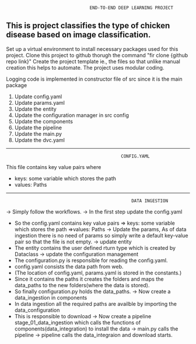                                     END-TO-END DEEP LEARNING PROJECT    
This is project classifies the type of chicken disease based on image classification.
---------------------------------------------------------------------------------------------------------------------
Set up a virtual environment to install necessary packages used for this project.
Clone this project to github thorugh the command "fir clone {github repo link}"
Create the project template ie., the files so that unlike manual creation this helps to automate.
The project uses modular coding.

Logging code is implemented in constructor file of src since it is the main package

1. Update config.yaml
2. Update params.yaml
3. Update the entity
4. Update the configuration manager in src config
5. Update the components
6. Update the pipeline
7. Update the main.py
8. Update the dvc.yaml

---------------------------------------------------------------------------------------------------------------------
                                                CONFIG.YAML
This file contains key value pairs where 
* keys: some variable which stores the path
* values: Paths
---------------------------------------------------------------------------------------------------------------------
                                                    DATA INGESTION
 
-> Simply follow the workflows.
-> In the first step update the config.yaml
   * So the config.yaml contains key value pairs
        => keys: some variable which stores the path
        =>values: Paths
-> Update the params, As of data ingestion there is no need of params so
   simply write a default key-value pair so that the file is not empty.
-> update entity 
   * The entity contains the user defined rturn type which is created by Dataclass
-> update the configuration management 
   * The configuration.py is responsible for reading the config.yaml.
   * config.yaml consists the data path from web.
   * (The location of config.yaml, params.yaml is stored in the constants.)
   * Since it contains the paths it creates the folders and maps the data_paths to the new folders(where the data is stored).
   * So finally configuration.py holds the data_paths.
-> Now create a data_ingestion in components 
   * In data ingestion all the required paths are availble by importing the data_configuration 
   * This is responsible to download
-> Now create a pipeline stage_01_data_ingestion which calls the functions of components(data_integration) to install the  data
-> main.py calls the pipeline -> pipeline calls the data_integraion and download starts.